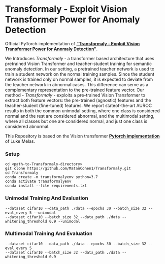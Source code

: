 # Transformaly - Exploit Vision Transformer Power for Anomaly Detection

Official PyTorch implementation of [**"Transformaly - Exploit Vision Transformer Power for Anomaly Detection"**](https://arxiv.org/abs/2112.04185).

We Introduces *Transformaly* - a transformer based architecture that uses pretrained Vision Transformer and teacher-student training for semantic anomaly detection.
In our setting, a pretrained teacher network is used to train a student network on the normal training samples. 
Since the student network is trained only on normal samples, it is expected to deviate from the teacher network in abnormal cases. This difference can serve as a complementary representation to the
pre-trained feature vector. Our method - *Transformaly* - exploits a pre-trained Vision Transformer to extract both feature vectors: the pre-trained (agnostic) features and
the teacher-student (fine-tuned) features. We report stateof-the-art AUROC results in both the common unimodal setting, where one class is considered normal and the rest are
considered abnormal, and the multimodal setting, where all classes but one are considered normal, and just one class is considered abnormal.

This Repository is based on the Vision transformer [**Pytorch implementation**](https://github.com/lukemelas/PyTorch-Pretrained-ViT) of Luke Melas.

### Setup
```
cd <path-to-Transformaly-directory>
git clone https://github.com/MatanCohen1/Transformaly.git
cd Transformaly
conda create -n transformalyenv python=3.7
conda activate transformalyenv
conda install --file requirements.txt
```

### Unimodal Training And Evaluation  
```
--dataset cifar10 --data_path ./data --epochs 30 --batch_size 32 --eval_every 5 --unimodal
--dataset cifar10 --batch_size 32 --data_path ./data --whitening_threshold 0.9 --unimodal
```

### Multimodal Training And Evaluation  
```
--dataset cifar10 --data_path ./data --epochs 30 --batch_size 32 --eval_every 5 
--dataset cifar10 --batch_size 32 --data_path ./data --whitening_threshold 0.9 
```